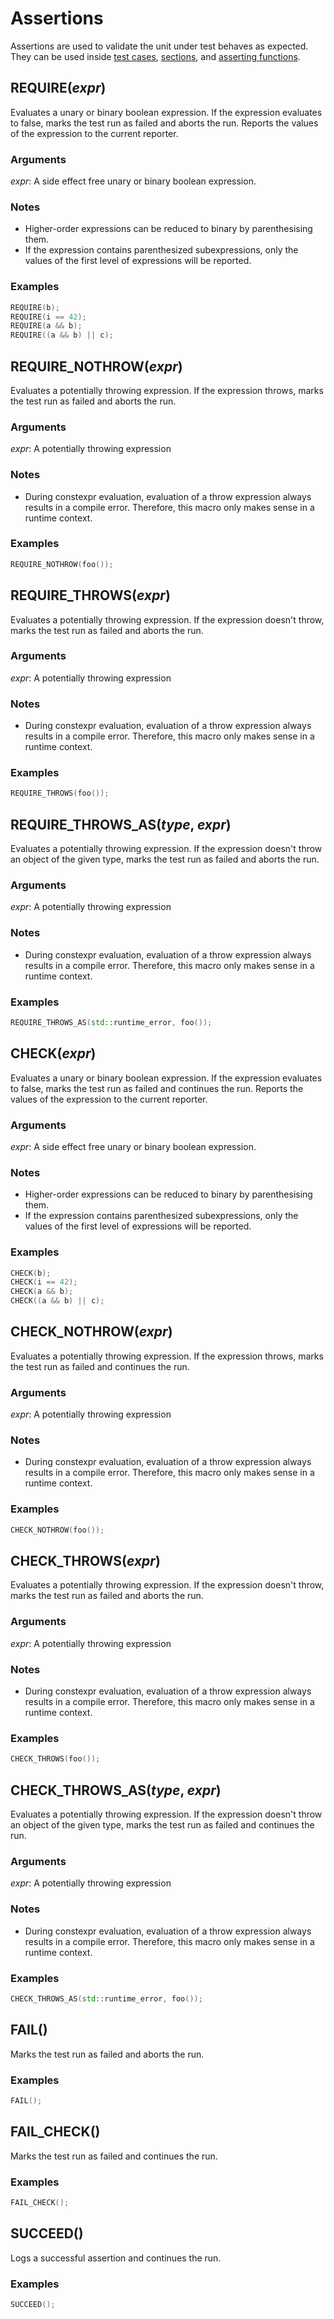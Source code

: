 # Assertions

Assertions are used to validate the unit under test behaves as expected.
They can be used inside [test cases](./test-cases.md),
[sections](./sections.md), and
[asserting functions](./asserting-functions.md).

## REQUIRE(*expr*)

Evaluates a unary or binary boolean expression. If the expression evaluates
to false, marks the test run as failed and aborts the run. Reports the
values of the expression to the current reporter.

### Arguments

*expr*: A side effect free unary or binary boolean expression.

### Notes

* Higher-order expressions can be reduced to binary by parenthesising them.
* If the expression contains parenthesized subexpressions, only the values
  of the first level of expressions will be reported.

### Examples

```c++
REQUIRE(b);
REQUIRE(i == 42);
REQUIRE(a && b);
REQUIRE((a && b) || c);
```

## REQUIRE_NOTHROW(*expr*)

Evaluates a potentially throwing expression. If the expression throws,
marks the test run as failed and aborts the run.

### Arguments

*expr*: A potentially throwing expression

### Notes

* During constexpr evaluation, evaluation of a throw expression always
  results in a compile error. Therefore, this macro only makes sense
  in a runtime context.

### Examples

```c++
REQUIRE_NOTHROW(foo());
```

## REQUIRE_THROWS(*expr*)

Evaluates a potentially throwing expression. If the expression doesn't
throw, marks the test run as failed and aborts the run.

### Arguments

*expr*: A potentially throwing expression

### Notes

* During constexpr evaluation, evaluation of a throw expression always
  results in a compile error. Therefore, this macro only makes sense
  in a runtime context.

### Examples

```c++
REQUIRE_THROWS(foo());
```

## REQUIRE_THROWS_AS(*type*, *expr*)

Evaluates a potentially throwing expression. If the expression doesn't
throw an object of the given type, marks the test run as failed and aborts
the run.

### Arguments

*expr*: A potentially throwing expression

### Notes

* During constexpr evaluation, evaluation of a throw expression always
  results in a compile error. Therefore, this macro only makes sense
  in a runtime context.

### Examples

```c++
REQUIRE_THROWS_AS(std::runtime_error, foo());
```

## CHECK(*expr*)

Evaluates a unary or binary boolean expression. If the expression evaluates
to false, marks the test run as failed and continues the run. Reports the
values of the expression to the current reporter.

### Arguments

*expr*: A side effect free unary or binary boolean expression.

### Notes

* Higher-order expressions can be reduced to binary by parenthesising them.
* If the expression contains parenthesized subexpressions, only the values
  of the first level of expressions will be reported.

### Examples

```c++
CHECK(b);
CHECK(i == 42);
CHECK(a && b);
CHECK((a && b) || c);
```

## CHECK_NOTHROW(*expr*)

Evaluates a potentially throwing expression. If the expression throws,
marks the test run as failed and continues the run.

### Arguments

*expr*: A potentially throwing expression

### Notes

* During constexpr evaluation, evaluation of a throw expression always
  results in a compile error. Therefore, this macro only makes sense
  in a runtime context.

### Examples

```c++
CHECK_NOTHROW(foo());
```

## CHECK_THROWS(*expr*)

Evaluates a potentially throwing expression. If the expression doesn't
throw, marks the test run as failed and aborts the run.

### Arguments

*expr*: A potentially throwing expression

### Notes

* During constexpr evaluation, evaluation of a throw expression always
  results in a compile error. Therefore, this macro only makes sense
  in a runtime context.

### Examples

```c++
CHECK_THROWS(foo());
```

## CHECK_THROWS_AS(*type*, *expr*)

Evaluates a potentially throwing expression. If the expression doesn't
throw an object of the given type, marks the test run as failed and
continues the run.

### Arguments

*expr*: A potentially throwing expression

### Notes

* During constexpr evaluation, evaluation of a throw expression always
  results in a compile error. Therefore, this macro only makes sense
  in a runtime context.

### Examples

```c++
CHECK_THROWS_AS(std::runtime_error, foo());
```

## FAIL()

Marks the test run as failed and aborts the run.

### Examples

```c++
FAIL();
```

## FAIL_CHECK()

Marks the test run as failed and continues the run.

### Examples

```c++
FAIL_CHECK();
```

## SUCCEED()

Logs a successful assertion and continues the run.

### Examples

```c++
SUCCEED();
```
